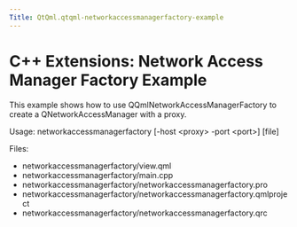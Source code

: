 ```yaml
---
Title: QtQml.qtqml-networkaccessmanagerfactory-example
---
```

        
C++ Extensions: Network Access Manager Factory Example
======================================================

<span class="subtitle"></span>
<span id="details"></span>
This example shows how to use QQmlNetworkAccessManagerFactory to create a QNetworkAccessManager with a proxy.

Usage: networkaccessmanagerfactory \[-host &lt;proxy&gt; -port &lt;port&gt;\] \[file\]

Files:

-   networkaccessmanagerfactory/view.qml
-   networkaccessmanagerfactory/main.cpp
-   networkaccessmanagerfactory/networkaccessmanagerfactory.pro
-   networkaccessmanagerfactory/networkaccessmanagerfactory.qmlproject
-   networkaccessmanagerfactory/networkaccessmanagerfactory.qrc

